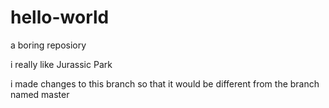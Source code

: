 # hello-world
a boring reposiory


i really like Jurassic Park


i made changes to this branch so that it would be different from the branch named master
